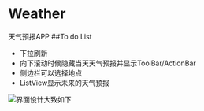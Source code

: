 # Weather
天气预报APP
##To do List
* 下拉刷新
* 向下滚动时候隐藏当天天气预报并显示ToolBar/ActionBar
* 侧边栏可以选择地点
* ListView显示未来的天气预报

![界面设计大致如下](http://7ktpcg.com1.z0.glb.clouddn.com/IMG_20150921_164031.jpg)
